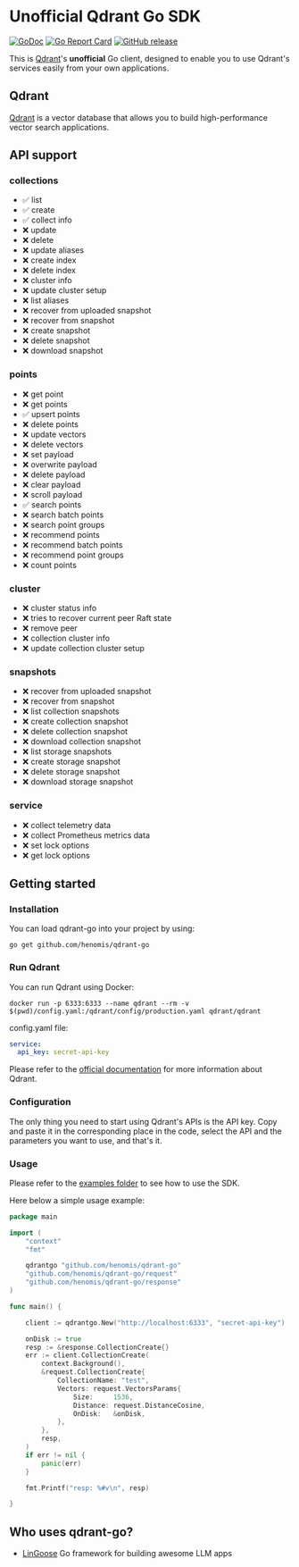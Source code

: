 # Unofficial Qdrant Go SDK


[![GoDoc](https://godoc.org/github.com/henomis/qdrant-go?status.svg)](https://godoc.org/github.com/henomis/qdrant-go) [![Go Report Card](https://goreportcard.com/badge/github.com/henomis/qdrant-go)](https://goreportcard.com/report/github.com/henomis/qdrant-go) [![GitHub release](https://img.shields.io/github/release/henomis/qdrant-go.svg)](https://github.com/henomis/qdrant-go/releases)

This is [Qdrant](https://qdrant.tech/)'s **unofficial** Go client, designed to enable you to use Qdrant's services easily from your own applications.

## Qdrant

[Qdrant](https://qdrant.tech/) is a vector database that allows you to build high-performance vector search applications.

## API support

### collections
- ✅ list
- ✅ create
- ✅ collect info
- ❌ update
- ❌ delete
- ❌ update aliases
- ❌ create index
- ❌ delete index
- ❌ cluster info
- ❌ update cluster setup
- ❌ list aliases
- ❌ recover from uploaded snapshot
- ❌ recover from snapshot
- ❌ create snapshot
- ❌ delete snapshot
- ❌ download snapshot


### points 
- ❌ get point
- ❌ get points
- ✅ upsert points
- ❌ delete points
- ❌ update vectors
- ❌ delete vectors
- ❌ set payload
- ❌ overwrite payload
- ❌ delete payload
- ❌ clear payload
- ❌ scroll payload
- ✅ search points
- ❌ search batch points
- ❌ search point groups
- ❌ recommend points
- ❌ recommend batch points
- ❌ recommend point groups
- ❌ count points

### cluster
- ❌ cluster status info
- ❌ tries to recover current peer Raft state
- ❌ remove peer
- ❌ collection cluster info
- ❌ update collection cluster setup

### snapshots
- ❌ recover from uploaded snapshot
- ❌ recover from snapshot
- ❌ list collection snapshots
- ❌ create collection snapshot
- ❌ delete collection snapshot
- ❌ download collection snapshot
- ❌ list storage snapshots
- ❌ create storage snapshot
- ❌ delete storage snapshot
- ❌ download storage snapshot

### service
- ❌ collect telemetry data
- ❌ collect Prometheus metrics data
- ❌ set lock options
- ❌ get lock options


## Getting started

### Installation

You can load qdrant-go into your project by using:
```
go get github.com/henomis/qdrant-go
```

### Run Qdrant

You can run Qdrant using Docker:
```shell
docker run -p 6333:6333 --name qdrant --rm -v $(pwd)/config.yaml:/qdrant/config/production.yaml qdrant/qdrant
```

config.yaml file:
```yaml
service:
  api_key: secret-api-key
```

Please refer to the [official documentation](https://qdrant.tech/) for more information about Qdrant.

### Configuration

The only thing you need to start using Qdrant's APIs is the API key. Copy and paste it in the corresponding place in the code, select the API and the parameters you want to use, and that's it.


### Usage

Please refer to the [examples folder](examples/cmd/) to see how to use the SDK.

Here below a simple usage example:

```go
package main

import (
	"context"
	"fmt"

	qdrantgo "github.com/henomis/qdrant-go"
	"github.com/henomis/qdrant-go/request"
	"github.com/henomis/qdrant-go/response"
)

func main() {

	client := qdrantgo.New("http://localhost:6333", "secret-api-key")

	onDisk := true
	resp := &response.CollectionCreate{}
	err := client.CollectionCreate(
		context.Background(),
		&request.CollectionCreate{
			CollectionName: "test",
			Vectors: request.VectorsParams{
				Size:     1536,
				Distance: request.DistanceCosine,
				OnDisk:   &onDisk,
			},
		},
		resp,
	)
	if err != nil {
		panic(err)
	}

	fmt.Printf("resp: %#v\n", resp)

}
```

## Who uses qdrant-go?

* [LinGoose](https://github.com/henomis/lingoose) Go framework for building awesome LLM apps